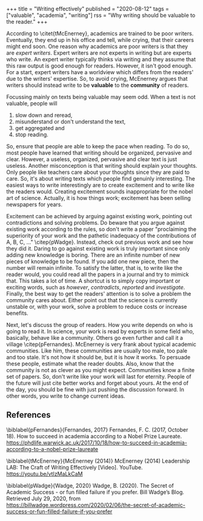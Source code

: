 +++
title = "Writing effectively"
published = "2020-08-12"
tags = ["valuable", "academia", "writing"]
rss = "Why writing should be valuable to the reader."
+++

According to \citet{tMcEnerney}, academics are trained to be poor writers.
Eventually, they end up in his office and tell, while crying, that their careers might end soon.
One reason why academics are poor writers is that they are *expert writers*.
Expert writers are not experts in writing but are experts who write.
An expert writer typically thinks via writing and they assume that this raw output is good enough for readers.
However, it isn't good enough.
For a start, expert writers have a worldview which differs from the readers' due to the writers' expertise.
So, to avoid crying, McEnerney argues that writers should instead write to be **valuable** to the **community** of readers.

Focussing mainly on texts being valuable may seem odd.
When a text is not valuable, people will

1. slow down and reread,
1. misunderstand or don't understand the text,
1. get aggregated and
1. stop reading.

So, ensure that people are able to keep the pace when reading.
To do so, most people have learned that writing should be organized, pervasive and clear.
However, a useless, organized, pervasive and clear text is just useless.
Another misconception is that writing should explain your thoughts.
Only people like teachers care about your thoughts since they are paid to care.
So, it's about writing texts which people find genuinly interesting.
The easiest ways to write interestingly are to create excitement and to write like the readers would.
Creating excitement sounds inappropriate for the nobel art of science.
Actually, it is how things work; excitement has been selling newspapers for years.

Excitement can be achieved by arguing against existing work, pointing out contradictions and solving problems.
Do beware that you argue against existing work according to the rules, so don't write a paper "proclaiming the superiority of your work and the pathetic inadequacy of the contributions of A, B, C, ..." \citep{pWadge}.
Instead, check out previous work and see how they did it.
Daring to go against existing work is truly important since only adding new knowledge is boring.
There are an infinite number of new pieces of knowledge to be found.
If you add one new piece, then the number will remain infinite.
To satisfy the latter, that is, to write like the reader would, you could read all the papers in a journal and try to mimick that.
This takes a lot of time.
A shortcut is to simply copy important or exciting words, such as *however*, *contradicts*, *reported* and *investigate*.
Finally, the best way to get the readers' attention is to solve a problem the community cares about.
Either point out that the science is currently unstable or, with your work, solve a problem to reduce costs or increase benefits.

Next, let's discuss the group of readers.
How you write depends on who is going to read it.
In science, your work is read by experts in some field who, basically, behave like a community.
Others go even further and call it a village \citep{pFernandes}.
McEnerney is very frank about typical academic communities.
Like him, these communities are usually too male, too pale and too stale.
It's not how it should be, but it is how it works.
To persuade these people, estimate what the reader doubts.
Also, know that the community is not as clever as you might expect.
Communities know a finite set of papers.
So, don't write like your work will last for eternity.
People of the future will just cite better works and forget about yours.
At the end of the day, you should be fine with just pushing the discussion forward.
In other words, you write to change current ideas.

## References

\biblabel{pFernandes}{Fernandes, 2017}
Fernandes, F. C. (2017, October 18). How to succeed in academia according to a Nobel Prize Laureate.
<https://phdlife.warwick.ac.uk/2017/10/18/how-to-succeed-in-academia-according-to-a-nobel-prize-laureate>

\biblabel{tMcEnerney}{McEnerney (2014)}
McEnerney (2014)
Leadership LAB: The Craft of Writing Effectively [Video].
YouTube. <https://youtu.be/vtIzMaLkCaM>

\biblabel{pWadge}{Wadge, 2020}
Wadge, B. (2020).
The Secret of Academic Success - or fun filled failure if you prefer.
Bill Wadge’s Blog.
Retrieved July 29, 2020, from 
<https://billwadge.wordpress.com/2020/02/06/the-secret-of-academic-success-or-fun-filled-failure-if-you-prefer>
